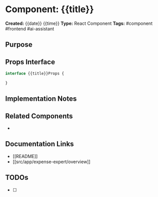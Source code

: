 # Component: {{title}}

**Created:** {{date}} {{time}}
**Type:** React Component
**Tags:** #component #frontend #ai-assistant

## Purpose

## Props Interface

```typescript
interface {{title}}Props {
  
}
```

## Implementation Notes

## Related Components
- 

## Documentation Links
- [[README]]
- [[src/app/expense-expert/overview]]

## TODOs
- [ ] 